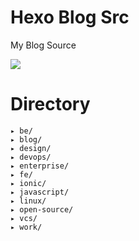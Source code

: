 # Hexo Blog Src
My Blog Source

<img src="https://github.com/soraliu/hexo-blog-src/workflows/Node%20CI/badge.svg"/>

# Directory

```
▸ be/
▸ blog/
▸ design/
▸ devops/
▸ enterprise/
▸ fe/
▸ ionic/
▸ javascript/
▸ linux/
▸ open-source/
▸ vcs/
▸ work/
```
